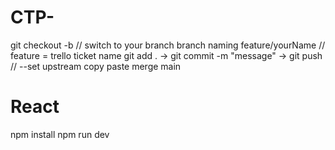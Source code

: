 # CTP-

git checkout -b // switch to your branch
branch naming feature/yourName // feature = trello ticket name
git add . -> git commit -m "message" -> git push // --set upstream copy paste
merge main

# React
npm install
npm run dev
